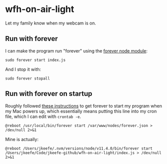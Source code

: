 # wfh-on-air-light

Let my family know when my webcam is on.

## 



## Run with forever

I can make the program run "forever" using the [forever node module](https://github.com/foreversd/forever): 

```
sudo forever start index.js
```

And I stop it with:

```
sudo forever stopall
```

## Run with forever on startup

Roughly followed [these instructions](https://gistlog.co/milose/399e8ff3e7d03f658dfe) to get forever to start my program when my Mac powers up, which essentially means putting this line into my cron file, which I can edit with `crontab -e`.

```
@reboot /usr/local/bin/forever start /var/www/nodes/forever.json > /dev/null 2>&1
```

Mine is actually:

```
@reboot /Users/jkeefe/.nvm/versions/node/v11.4.0/bin/forever start /Users/jkeefe/Code/jkeefe-github/wfh-on-air-light/index.js > /dev/null 2>&1
```


